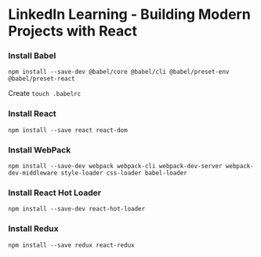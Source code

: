 # LinkedIn Learning - Building Modern Projects with React

### Install Babel
```
npm install --save-dev @babel/core @babel/cli @babel/preset-env @babel/preset-react
```
 
 Create `touch .babelrc`
 
 ### Install React
```
npm install --save react react-dom
```

### Install WebPack
```
npm install --save-dev webpack webpack-cli webpack-dev-server webpack-dev-middleware style-loader css-loader babel-loader
```

### Install React Hot Loader
```
npm install --save-dev react-hot-loader
```

### Install Redux
```
npm install --save redux react-redux
```